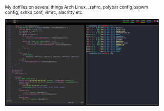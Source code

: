 My dotfiles on several things Arch Linux, .zshrc, polybar config bspwm config, sxhkd conf, vimrc, alacritty etc.

![](assets/environment.png)

